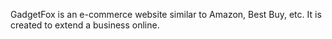 GadgetFox is an e-commerce website similar to Amazon, Best Buy, etc.  It is created to extend a business online.